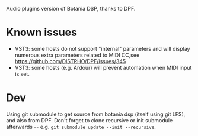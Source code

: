 
Audio plugins version of Botania DSP, thanks to DPF. 

# Known issues

- VST3: some hosts do not support "internal" parameters and will display numerous extra parameters related to MIDI CC,see https://github.com/DISTRHO/DPF/issues/345
- VST3: some hosts (e.g. Ardour) will prevent automation when MIDI input is set.

# Dev

Using git submodule to get source from botania dsp (itself using git LFS), and also from DPF. Don't forget to clone recursive or init submodule afterwards -- e.g. `git submodule update --init --recursive`.
